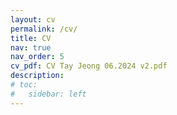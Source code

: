 ```yaml
---
layout: cv
permalink: /cv/
title: CV
nav: true
nav_order: 5
cv_pdf: CV Tay Jeong 06.2024 v2.pdf
description: 
# toc:
#   sidebar: left
---
```

  